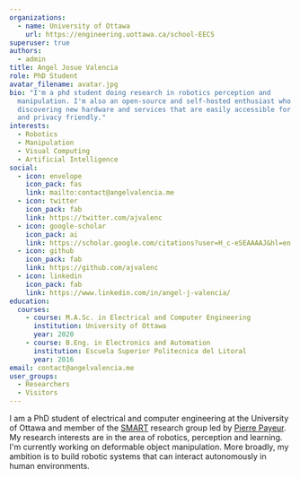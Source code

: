 ```yaml
---
organizations:
  - name: University of Ottawa
    url: https://engineering.uottawa.ca/school-EECS
superuser: true
authors:
  - admin
title: Angel Josue Valencia
role: PhD Student
avatar_filename: avatar.jpg
bio: "I'm a phd student doing research in robotics perception and
  manipulation. I'm also an open-source and self-hosted enthusiast who enjoys
  discovering new hardware and services that are easily accessible for everyone
  and privacy friendly."
interests:
  - Robotics
  - Manipulation
  - Visual Computing
  - Artificial Intelligence
social:
  - icon: envelope
    icon_pack: fas
    link: mailto:contact@angelvalencia.me
  - icon: twitter
    icon_pack: fab
    link: https://twitter.com/ajvalenc
  - icon: google-scholar
    icon_pack: ai
    link: https://scholar.google.com/citations?user=H_c-eSEAAAAJ&hl=en
  - icon: github
    icon_pack: fab
    link: https://github.com/ajvalenc
  - icon: linkedin
    icon_pack: fab
    link: https://www.linkedin.com/in/angel-j-valencia/
education:
  courses:
    - course: M.A.Sc. in Electrical and Computer Engineering
      institution: University of Ottawa
      year: 2020
    - course: B.Eng. in Electronics and Automation
      institution: Escuela Superior Politecnica del Litoral
      year: 2016
email: contact@angelvalencia.me
user_groups:
  - Researchers
  - Visitors
---
```

I am a PhD student of electrical and computer engineering at the University of Ottawa and member of the [SMART](http://www.site.uottawa.ca/~ppayeur/SMART/) research group led by [Pierre Payeur](http://www.site.uottawa.ca/~ppayeur/). My research interests are in the area of robotics, perception and learning. I'm currently working on deformable object manipulation. More broadly, my ambition is to build robotic systems that can interact autonomously in human environments. 

